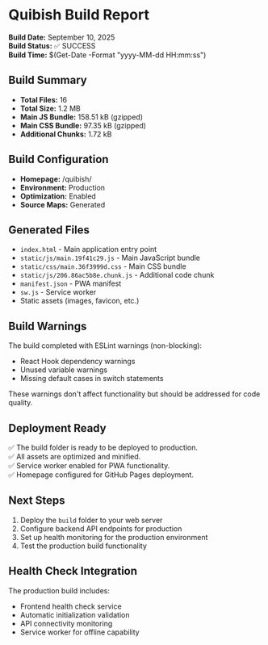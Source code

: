 # Quibish Build Report
**Build Date:** September 10, 2025  
**Build Status:** ✅ SUCCESS  
**Build Time:** $(Get-Date -Format "yyyy-MM-dd HH:mm:ss")

## Build Summary
- **Total Files:** 16
- **Total Size:** 1.2 MB
- **Main JS Bundle:** 158.51 kB (gzipped)
- **Main CSS Bundle:** 97.35 kB (gzipped)
- **Additional Chunks:** 1.72 kB

## Build Configuration
- **Homepage:** /quibish/
- **Environment:** Production
- **Optimization:** Enabled
- **Source Maps:** Generated

## Generated Files
- `index.html` - Main application entry point
- `static/js/main.19f41c29.js` - Main JavaScript bundle
- `static/css/main.36f3999d.css` - Main CSS bundle
- `static/js/206.86ac5b8e.chunk.js` - Additional code chunk
- `manifest.json` - PWA manifest
- `sw.js` - Service worker
- Static assets (images, favicon, etc.)

## Build Warnings
The build completed with ESLint warnings (non-blocking):
- React Hook dependency warnings
- Unused variable warnings
- Missing default cases in switch statements

These warnings don't affect functionality but should be addressed for code quality.

## Deployment Ready
✅ The build folder is ready to be deployed to production.  
✅ All assets are optimized and minified.  
✅ Service worker enabled for PWA functionality.  
✅ Homepage configured for GitHub Pages deployment.

## Next Steps
1. Deploy the `build` folder to your web server
2. Configure backend API endpoints for production
3. Set up health monitoring for the production environment
4. Test the production build functionality

## Health Check Integration
The production build includes:
- Frontend health check service
- Automatic initialization validation
- API connectivity monitoring
- Service worker for offline capability